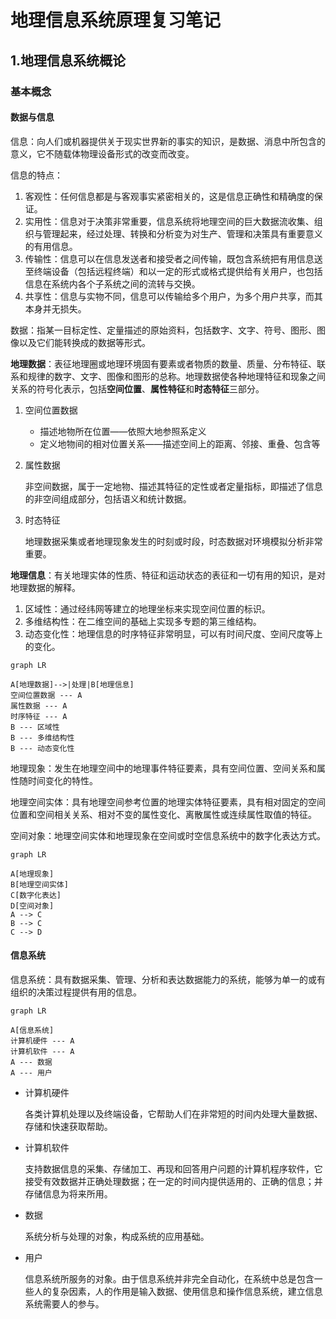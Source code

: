 # 地理信息系统原理复习笔记

## 1.地理信息系统概论

### 基本概念

#### 数据与信息

信息：向人们或机器提供关于现实世界新的事实的知识，是数据、消息中所包含的意义，它不随载体物理设备形式的改变而改变。

信息的特点：

1. 客观性：任何信息都是与客观事实紧密相关的，这是信息正确性和精确度的保证。
2. 实用性：信息对于决策非常重要，信息系统将地理空间的巨大数据流收集、组织与管理起来，经过处理、转换和分析变为对生产、管理和决策具有重要意义的有用信息。
3. 传输性：信息可以在信息发送者和接受者之间传输，既包含系统把有用信息送至终端设备（包括远程终端）和以一定的形式或格式提供给有关用户，也包括信息在系统内各个子系统之间的流转与交换。
4. 共享性：信息与实物不同，信息可以传输给多个用户，为多个用户共享，而其本身并无损失。

数据：指某一目标定性、定量描述的原始资料，包括数字、文字、符号、图形、图像以及它们能转换成的数据等形式。

**地理数据**：表征地理圈或地理环境固有要素或者物质的数量、质量、分布特征、联系和规律的数字、文字、图像和图形的总称。地理数据使各种地理特征和现象之间关系的符号化表示，包括**空间位置**、**属性特征**和**时态特征**三部分。

1. 空间位置数据

   - 描述地物所在位置——依照大地参照系定义
   - 定义地物间的相对位置关系——描述空间上的距离、邻接、重叠、包含等

2. 属性数据

   非空间数据，属于一定地物、描述其特征的定性或者定量指标，即描述了信息的非空间组成部分，包括语义和统计数据。

3. 时态特征

   地理数据采集或者地理现象发生的时刻或时段，时态数据对环境模拟分析非常重要。

**地理信息**：有关地理实体的性质、特征和运动状态的表征和一切有用的知识，是对地理数据的解释。

1. 区域性：通过经纬网等建立的地理坐标来实现空间位置的标识。
2. 多维结构性：在二维空间的基础上实现多专题的第三维结构。
3. 动态变化性：地理信息的时序特征非常明显，可以有时间尺度、空间尺度等上的变化。

```mermaid
graph LR

A[地理数据]-->|处理|B[地理信息]
空间位置数据 --- A
属性数据 --- A
时序特征 --- A
B --- 区域性
B --- 多维结构性
B --- 动态变化性
```

地理现象：发生在地理空间中的地理事件特征要素，具有空间位置、空间关系和属性随时间变化的特性。

地理空间实体：具有地理空间参考位置的地理实体特征要素，具有相对固定的空间位置和空间相关关系、相对不变的属性变化、离散属性或连续属性取值的特征。

空间对象：地理空间实体和地理现象在空间或时空信息系统中的数字化表达方式。

```mermaid
graph LR

A[地理现象]
B[地理空间实体]
C[数字化表达]
D[空间对象]
A --> C
B --> C
C --> D
```

#### 信息系统

信息系统：具有数据采集、管理、分析和表达数据能力的系统，能够为单一的或有组织的决策过程提供有用的信息。

```mermaid
graph LR

A[信息系统]
计算机硬件 --- A
计算机软件 --- A
A --- 数据
A --- 用户
```

- 计算机硬件

  各类计算机处理以及终端设备，它帮助人们在非常短的时间内处理大量数据、存储和快速获取帮助。

- 计算机软件

  支持数据信息的采集、存储加工、再现和回答用户问题的计算机程序软件，它接受有效数据并正确处理数据；在一定的时间内提供适用的、正确的信息；并存储信息为将来所用。

- 数据

  系统分析与处理的对象，构成系统的应用基础。

- 用户

  信息系统所服务的对象。由于信息系统并非完全自动化，在系统中总是包含一些人的复杂因素，人的作用是输入数据、使用信息和操作信息系统，建立信息系统需要人的参与。


